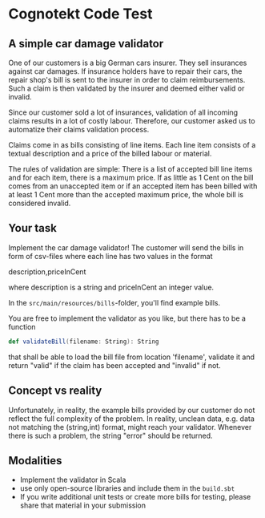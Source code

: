 # Cognotekt Code Test

## A simple car damage validator

One of our customers is a big German cars insurer. They sell insurances against 
car damages. If insurance holders have to repair their cars, the 
repair shop's bill is sent to the insurer in order to claim reimbursements. Such a 
claim is then validated by the insurer and deemed either valid or invalid.

Since our customer sold a lot of insurances, validation of all incoming claims 
results in a lot of costly labour. Therefore, our customer asked us to automatize 
their claims validation process. 

Claims come in as bills consisting of line items. Each line item consists of 
a textual description and a price of the billed labour or material.

The rules of validation are simple: There is a list of accepted bill 
line items and for each item, there is a maximum price. If as little as 
1 Cent on the bill comes from an unaccepted item or if an accepted item has been 
billed with at least 1 Cent more than the accepted maximum price, the whole
bill is considered invalid.

## Your task

Implement the car damage validator! The customer will send the bills in form
of csv-files where each line has two values in the format

description,priceInCent

where description is a string and priceInCent an integer value.

In the `src/main/resources/bills`-folder, you'll find example bills. 

You are free to implement the validator as you like, but there has to be 
a function

```scala
def validateBill(filename: String): String
```

that shall be able to load the bill file from location 'filename', validate it
and return "valid" if the claim has been accepted and "invalid" if not.

## Concept vs reality

Unfortunately, in reality, the example bills provided by our customer do not
reflect the full complexity of the problem. In reality, unclean data, e.g. 
data not matching the (string,int) format, might reach your validator. Whenever
there is such a problem, the string "error" should be returned.

## Modalities

* Implement the validator in Scala
* use only open-source libraries and include them in the `build.sbt`
* If you write additional unit tests or create more bills for testing, please
 share that material in your submission
